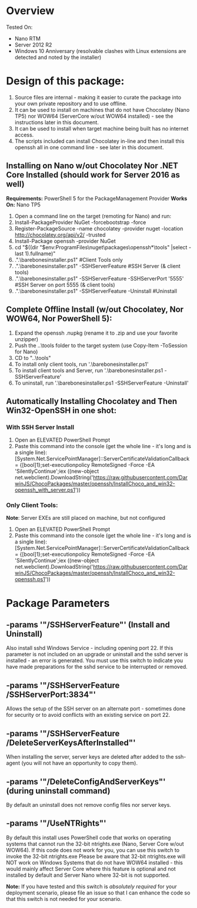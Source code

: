 
# Overview
Tested On: 
* Nano RTM
* Server 2012 R2
* Windows 10 Anniversary (resolvable clashes with Linux extensions are detected and noted by the installer)

# Design of this package:
1. Source files are internal - making it easier to curate the package into your
own private repository and to use offline.
2. It can be used to install on machines that do not have Chocolatey (Nano TP5)
nor WOW64 (ServerCore w/out WOW64 installed) - see the instructions later in this
document.
3. It can be used to install when target machine being built has no internet access.
4. The scripts included can install Chocolatey in-line and then install this
openssh all in one command line - see later in this document.

## Installing on Nano w/out Chocolatey Nor .NET Core Installed (should work for Server 2016 as well)

**Requirements:** PowerShell 5 for the PackageManagement Provider
**Works On:** Nano TP5

1. Open a command line on the target (remoting for Nano) and run:
2. Install-PackageProvider NuGet -forcebootstrap -force
3. Register-PackageSource -name chocolatey -provider nuget -location http://chocolatey.org/api/v2/ -trusted
4. Install-Package openssh -provider NuGet
5. cd "$((dir "$env:ProgramFiles\nuget\packages\openssh*\tools" |select -last 1).fullname)"
6. .".\barebonesinstaller.ps1" #Client Tools only
7. .".\barebonesinstaller.ps1" -SSHServerFeature #SSH Server (& client tools)
8. .".\barebonesinstaller.ps1" -SSHServerFeature -SSHServerPort '5555' #SSH Server on port 5555 (& client tools)
9. .".\barebonesinstaller.ps1" -SSHServerFeature -Uninstall #Uninstall

## Complete Offline Install (w/out Chocolatey, Nor WOW64, Nor PowerShell 5):
1. Expand the openssh .nupkg (rename it to .zip and use your favorite unzipper)
2. Push the ..\tools folder to the target system (use Copy-Item -ToSession for Nano)
3. CD to "..\tools"
4. To install only client tools, run '.\barebonesinstaller.ps1'
5. To install client tools and Server, run '.\barebonesinstaller.ps1 -SSHServerFeature'
6. To uninstall, run '.\barebonesinstaller.ps1 -SSHServerFeature -Uninstall'

## Automatically Installing Chocolatey and Then Win32-OpenSSH in one shot:

### With SSH Server Install
1. Open an ELEVATED PowerShell Prompt
2. Paste this command into the console (get the whole line - it's long and is a single line):
   [System.Net.ServicePointManager]::ServerCertificateValidationCallback = {[bool]1};set-executionpolicy RemoteSigned -Force -EA 'SilentlyContinue';iex ((new-object net.webclient).DownloadString('https://raw.githubusercontent.com/DarwinJS/ChocoPackages/master/openssh/InstallChoco_and_win32-openssh_with_server.ps1'))

### Only Client Tools:
**Note**: Server EXEs are still placed on machine, but not configured

1. Open an ELEVATED PowerShell Prompt
2. Paste this command into the console (get the whole line - it's long and is a single line):
   [System.Net.ServicePointManager]::ServerCertificateValidationCallback = {[bool]1};set-executionpolicy RemoteSigned -Force -EA 'SilentlyContinue';iex ((new-object net.webclient).DownloadString('https://raw.githubusercontent.com/DarwinJS/ChocoPackages/master/openssh/InstallChoco_and_win32-openssh.ps1'))

# Package Parameters

## -params '"/SSHServerFeature"' (Install and Uninstall)
Also install sshd Windows Service - including opening port 22.
If this parameter is not included on an upgrade or uninstall and
the sshd server is installed - an error is generated.  You must
use this switch to indicate you have made preparations for the
sshd service to be interrupted or removed.

## -params '"/SSHServerFeature /SSHServerPort:3834"'
Allows the setup of the SSH server on an alternate port - sometimes done for security or to avoid conflicts with an existing service on port 22.

## -params '"/SSHServerFeature /DeleteServerKeysAfterInstalled"'
When installing the server, server keys are deleted after added to the ssh-agent (you will not have an opportunity to copy them).

## -params '"/DeleteConfigAndServerKeys"' (during uninstall command)
By default an uninstall does not remove config files nor server keys.

## -params '"/UseNTRights"'
By default this install uses PowerShell code that works on operating systems that cannot run the 32-bit ntrights.exe (Nano, Server Core w/out WOW64).
If this code does not work for you, you can use this switch to invoke the 32-bit ntrights.exe
Please be aware that 32-bit ntrights.exe will NOT work on Windows Systems that do not have WOW64 installed - this would mainly
affect Server Core where this feature is optional and not installed by default and Server Nano where 32-bit is not supported.

**Note:** If you have tested and this switch is *absolutely required* for your deployment scenario, please file an issue so that I can enhance the code so that
this switch is not needed for your scenario.
